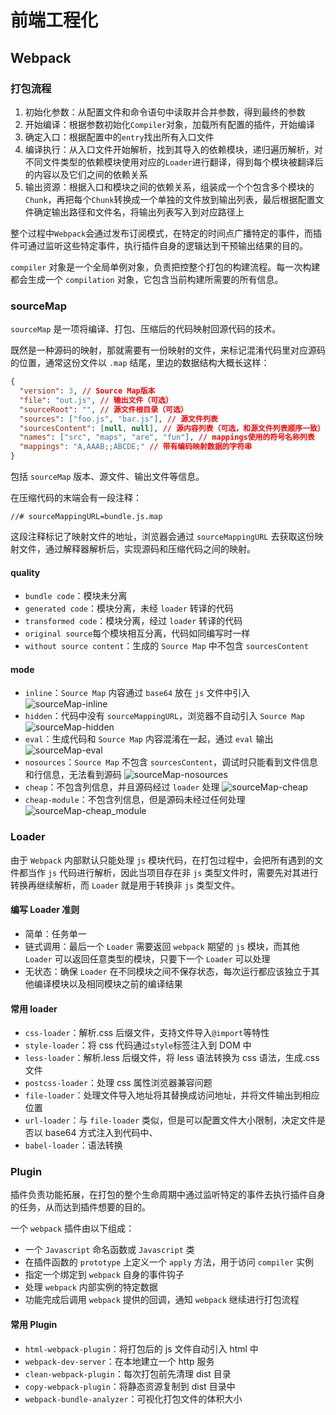 # 前端工程化

## Webpack

### 打包流程

1. 初始化参数：从配置文件和命令语句中读取并合并参数，得到最终的参数
2. 开始编译：根据参数初始化`Compiler`对象，加载所有配置的插件，开始编译
3. 确定入口：根据配置中的`entry`找出所有入口文件
4. 编译执行：从入口文件开始解析，找到其导入的依赖模块，递归遍历解析，对不同文件类型的依赖模块使用对应的`Loader`进行翻译，得到每个模块被翻译后的内容以及它们之间的依赖关系
5. 输出资源：根据入口和模块之间的依赖关系，组装成一个个包含多个模块的`Chunk`，再把每个`Chunk`转换成一个单独的文件放到输出列表，最后根据配置文件确定输出路径和文件名，将输出列表写入到对应路径上

整个过程中`Webpack`会通过发布订阅模式，在特定的时间点广播特定的事件，而插件可通过监听这些特定事件，执行插件自身的逻辑达到干预输出结果的目的。

`compiler` 对象是一个全局单例对象，负责把控整个打包的构建流程。每一次构建都会生成一个 `compilation` 对象，它包含当前构建所需要的所有信息。

### sourceMap

`sourceMap` 是一项将编译、打包、压缩后的代码映射回源代码的技术。

既然是一种源码的映射，那就需要有一份映射的文件，来标记混淆代码里对应源码的位置，通常这份文件以 `.map` 结尾，里边的数据结构大概长这样：

```json
{
  "version": 3, // Source Map版本
  "file": "out.js", // 输出文件（可选）
  "sourceRoot": "", // 源文件根目录（可选）
  "sources": ["foo.js", "bar.js"], // 源文件列表
  "sourcesContent": [null, null], // 源内容列表（可选，和源文件列表顺序一致）
  "names": ["src", "maps", "are", "fun"], // mappings使用的符号名称列表
  "mappings": "A,AAAB;;ABCDE;" // 带有编码映射数据的字符串
}
```

包括 `sourceMap` 版本、源文件、输出文件等信息。

在压缩代码的末端会有一段注释：

```
//# sourceMappingURL=bundle.js.map
```

这段注释标记了映射文件的地址，浏览器会通过 `sourceMappingURL` 去获取这份映射文件，通过解释器解析后，实现源码和压缩代码之间的映射。

#### quality

- `bundle code`：模块未分离
- `generated code`：模块分离，未经 `loader` 转译的代码
- `transformed code`：模块分离，经过 `loader` 转译的代码
- `original source`每个模块相互分离，代码如同编写时一样
- `without source content`：生成的 `Source Map` 中不包含 `sourcesContent`

#### mode

- `inline`：`Source Map` 内容通过 `base64` 放在 `js` 文件中引入
  ![sourceMap-inline](../image/sourceMap-inline.png)
- `hidden`：代码中没有 `sourceMappingURL`，浏览器不自动引入 `Source Map`
  ![sourceMap-hidden](../image/sourceMap-hidden.png)
- `eval`：生成代码和 `Source Map` 内容混淆在一起，通过 `eval` 输出
  ![sourceMap-eval](../image/sourceMap-eval.png)
- `nosources`：`Source Map` 不包含 `sourcesContent`，调试时只能看到文件信息和行信息，无法看到源码
  ![sourceMap-nosources](../image/sourceMap-nosources.gif)
- `cheap`：不包含列信息，并且源码经过 `loader` 处理
  ![sourceMap-cheap](../image/sourceMap-cheap.gif)
- `cheap-module`：不包含列信息，但是源码未经过任何处理
  ![sourceMap-cheap_module](../image/sourceMap-cheap_module.gif)

### Loader

由于 `Webpack` 内部默认只能处理 `js` 模块代码，在打包过程中，会把所有遇到的文件都当作 `js` 代码进行解析，因此当项目存在非 `js` 类型文件时，需要先对其进行转换再继续解析，而 `Loader` 就是用于转换非 `js` 类型文件。

#### 编写 Loader 准则

- 简单：任务单一
- 链式调用：最后一个 `Loader` 需要返回 `webpack` 期望的 `js` 模块，而其他 `Loader` 可以返回任意类型的模块，只要下一个 `Loader` 可以处理
- 无状态：确保 `Loader` 在不同模块之间不保存状态，每次运行都应该独立于其他编译模块以及相同模块之前的编译结果

#### 常用 loader

- `css-loader`：解析.css 后缀文件，支持文件导入`@import`等特性
- `style-loader`：将 css 代码通过`style`标签注入到 DOM 中
- `less-loader`：解析.less 后缀文件，将 less 语法转换为 css 语法，生成.css 文件
- `postcss-loader`：处理 css 属性浏览器兼容问题
- `file-loader`：处理文件导入地址将其替换成访问地址，并将文件输出到相应位置
- `url-loader`：与 `file-loader` 类似，但是可以配置文件大小限制，决定文件是否以 base64 方式注入到代码中、
- `babel-loader`：语法转换

### Plugin

插件负责功能拓展，在打包的整个生命周期中通过监听特定的事件去执行插件自身的任务，从而达到插件想要的目的。

一个 `webpack` 插件由以下组成：

- 一个 `Javascript` 命名函数或 `Javascript` 类
- 在插件函数的 `prototype` 上定义一个 `apply` 方法，用于访问 `compiler` 实例
- 指定一个绑定到 `webpack` 自身的事件钩子
- 处理 `webpack` 内部实例的特定数据
- 功能完成后调用 `webpack` 提供的回调，通知 `webpack` 继续进行打包流程

#### 常用 Plugin

- `html-webpack-plugin`：将打包后的 js 文件自动引入 html 中
- `webpack-dev-server`：在本地建立一个 http 服务
- `clean-webpack-plugin`：每次打包前先清理 dist 目录
- `copy-webpack-plugin`：将静态资源复制到 dist 目录中
- `webpack-bundle-analyzer`：可视化打包文件的体积大小
